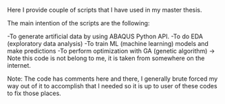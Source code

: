 Here I provide couple of scripts that I have used in my master thesis.

The main intention of the scripts are the following:

-To generate artificial data by using ABAQUS Python API.
-To do EDA (exploratory data analysis)
-To train ML (machine learning) models and make predictions
-To perform optimization with GA (genetic algorithm) -> Note this code is not belong to me, it is taken from somewhere on the internet.

Note: The code has comments here and there, I generally brute forced my way out of it to accomplish that I needed so it is up to user of these codes to fix those places.
